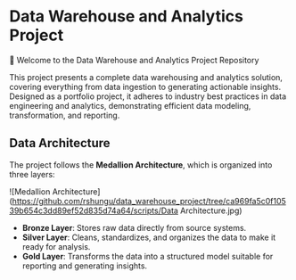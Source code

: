 # **Data Warehouse and Analytics Project**

🚀 Welcome to the Data Warehouse and Analytics Project Repository

This project presents a complete data warehousing and analytics solution, covering everything from data ingestion to generating actionable insights. Designed as a portfolio project, it adheres to industry best practices in data engineering and analytics, demonstrating efficient data modeling, transformation, and reporting.

## Data Architecture  

The project follows the **Medallion Architecture**, which is organized into three layers:  

![Medallion Architecture](https://github.com/rshungu/data_warehouse_project/tree/ca969fa5c0f10539b654c3dd89ef52d835d74a64/scripts/Data Architecture.jpg)

- **Bronze Layer**: Stores raw data directly from source systems.
- **Silver Layer**: Cleans, standardizes, and organizes the data to make it ready for analysis.  
- **Gold Layer**: Transforms the data into a structured model suitable for reporting and generating insights.  

